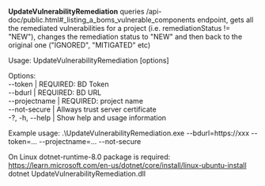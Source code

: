 **UpdateVulnerabilityRemediation** queries /api-doc/public.html#_listing_a_boms_vulnerable_components endpoint, gets all the remediated vulnerabilities for a project (i.e. remediationStatus != "NEW"),  changes the remediation status to "NEW" and then back to the original one ("IGNORED", "MITIGATED" etc)     

Usage: UpdateVulnerabilityRemediation [options]  

Options:  
--token | REQUIRED: BD Token  
--bdurl | REQUIRED: BD URL  
--projectname | REQUIRED: project name  
--not-secure | Allways trust server certificate  
-?, -h, --help | Show help and usage information  

Example usage: .\UpdateVulnerabilityRemediation.exe --bdurl=https://xxx --token=... --projectname=... --not-secure  

On Linux dotnet-runtime-8.0 package is required: https://learn.microsoft.com/en-us/dotnet/core/install/linux-ubuntu-install  
dotnet UpdateVulnerabilityRemediation.dll   
